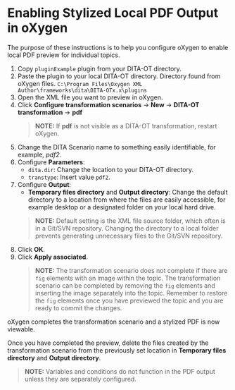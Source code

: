 # Enabling Stylized Local PDF Output in oXygen
The purpose of these instructions is to help you configure oXygen to enable local PDF preview for individual topics.
1. Copy `pluginExample` plugin from your DITA-OT directory.
1. Paste the plugin to your local DITA-OT directory. Directory found from oXygen files.
`C:\Program Files\Oxygen XML Author\frameworks\dita\DITA-OTx.x\plugins`
1. Open the XML file you want to preview in oXygen.
1. Click **Configure transformation scenarios** -> **New** -> **DITA-OT transformation** -> **pdf**
    > **NOTE:** If **pdf** is not visible as a DITA-OT transformation, restart oXygen.
1. Change the DITA Scenario name to something easily identifiable, for example, *pdf2*.
1. Configure **Parameters**:
    - `dita.dir`: Change the location to your DITA-OT directory.
    - `transtype`: Insert value `pdf2`.
1. Configure **Output**:
    - **Temporary files directory** and **Output directory**: Change the default directory to a location from where the files are easily accessible, for example desktop or a designated folder on your local hard drive.
    > **NOTE:** Default setting is the XML file source folder, which often is in a Git/SVN repository. Changing the directory to a local folder prevents generating unnecessary files to the Git/SVN repository.
1. Click **OK**.
1. Click **Apply associated**.
    > **NOTE:** The transformation scenario does not complete if there are `fig` elements with an image within the topic. The transformation scenario can be completed by removing the `fig` elements and inserting the image separately into the topic. Remember to restore the `fig` elements once you have previewed the topic and you are ready to commit the changes.

oXygen completes the transformation scenario and a stylized PDF is now viewable.

Once you have completed the preview, delete the files created by the transformation scenario from the previously set location in **Temporary files directory** and **Output directory**.

> **NOTE:** Variables and conditions do not function in the PDF output unless they are separately configured.